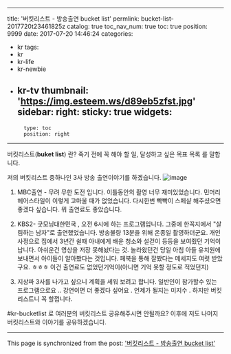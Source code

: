 
---
title: '버킷리스트 - 방송출연 bucket list'
permlink: bucket-list-2017720t23461825z
catalog: true
toc_nav_num: true
toc: true
position: 9999
date: 2017-07-20 14:46:24
categories:
- kr
tags:
- kr
- kr-life
- kr-newbie
- kr-tv
thumbnail: 'https://img.esteem.ws/d89eb5zfst.jpg'
sidebar:
    right:
        sticky: true
widgets:
    -
        type: toc
        position: right
---


버킷리스트(**buket list**) 란?
죽기 전에 꼭 해야 할 일, 달성하고 싶은 목표 목록 를 말합니다.

저의 버킷리스트 중하나인 3사 방송 출연이야기를 하겠습니다. 
 ![image](https://img.esteem.ws/d89eb5zfst.jpg)

1. MBC출연 - 무려 무한 도전 입니다. 이틀동안의 촬영 너무 재미있었습니다. 민머리 헤어스타일이 이렇게 고마울 때가 없었습니다. 
다시한번 빡빡이 스페샬 해주셨으면 좋겠다 싶습니다. 
뭐 출연료도 좋았습니다.

2. KBS2- 굿모닝대한민국 , 오전 6시에 하는 프로그램입니다. 
그중에 한꼭지에서 "살림하는 남자"로 출연했었습니다. 방송불량 13분을 위해 온종일 촬영하더군요. 개인사정으로 집에서 3년간 쉴때 아내에게 배운 청소와 설걷이 등등을 보여줬던 기억이 납니다. 
아쉬운건 영상을 저장 못해놨다는 것. 놀라왔던건 당일 아침 아들 유치원에 보내면서 아이들이 알아봤다는 것입니다. 페북을 통해 잘봤다는 메세지도 여럿 받았구요. ㅎㅎㅎ 
이건 출연료도 없었던기억이(아니면 기억 못할 정도로 적었던지) 

3. 지상파 3사를 나가고 싶으니 계획을 세워 보려고 합니다. 일반인이 참가할수 있는 프로그램으로요 .. 강연이면 더 좋겠다 싶어요 . 
언제가 될지는 미지수 . 하지만 버킷리스트니 꼭 할껍니다. 

#kr-bucketlist 로 여러분의 버킷리스트 공유해주시면 안될까요?
이후에 저도 나머지 버킷리스트와 이야기를 공유하겠습니다.

- - -

This page is synchronized from the post: ['버킷리스트 - 방송출연 bucket list'](https://steemit.com/@kingbit/bucket-list-2017720t23461825z)
